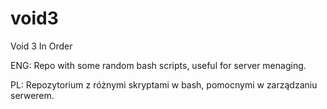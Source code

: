 # void3
Void 3 In Order

ENG:
Repo with some random bash scripts, useful for server menaging.

PL:
Repozytorium z różnymi skryptami w bash, pomocnymi w zarządzaniu serwerem.
